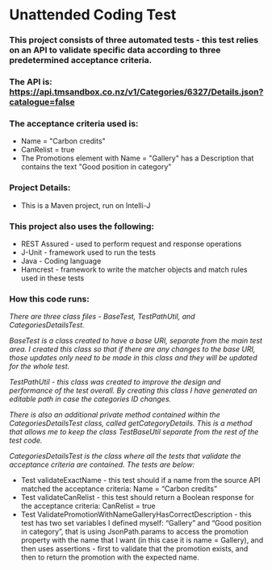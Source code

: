 # Unattended Coding Test

### This project consists of three automated tests - this test relies on an API to validate specific data according to three predetermined acceptance criteria.

### The API is:  https://api.tmsandbox.co.nz/v1/Categories/6327/Details.json?catalogue=false

### The acceptance criteria used is:

* Name = "Carbon credits"
* CanRelist = true
* The Promotions element with Name = "Gallery" has a Description that contains the text "Good position in category"

### Project Details:

* This is a Maven project, run on Intelli-J

### This project also uses the following:

* REST Assured - used to perform request and response operations
* J-Unit - framework used to run the tests
* Java - Coding language
* Hamcrest - framework to write the matcher objects and match rules used in these tests

### How this code runs:

*There are three class files - BaseTest, TestPathUtil, and CategoriesDetailsTest.*

*BaseTest is a class created to have a base URI, separate from the main test area.*
*I created this class so that if there are any changes to the base URI, those updates only need to be made in this class and they will be updated for the whole test.*

*TestPathUtil - this class was created to improve the design and performance of the test overall. By creating this class I have generated an editable path in case the categories ID changes.* 

*There is also an additional private method contained within the CategoriesDetailsTest class, called getCategoryDetails. This is a method that allows me to keep the class TestBaseUtil separate from the rest of the test code.*

*CategoriesDetailsTest is the class where all the tests that validate the acceptance criteria are contained. The tests are below:*

* Test validateExactName - this test should if a name from the source API matched the acceptance criteria: Name = “Carbon credits”
* Test validateCanRelist - this test should return a Boolean response for the acceptance criteria: CanRelist = true
* Test ValidatePromotionWithNameGalleryHasCorrectDescription - this test has two set variables I defined myself: “Gallery” and “Good position in category”, that is using JsonPath.params to access the promotion property with the name that I want (in this case it is name = Gallery), and then uses assertions - first to validate that the promotion exists, and then to return the promotion with the expected name.
